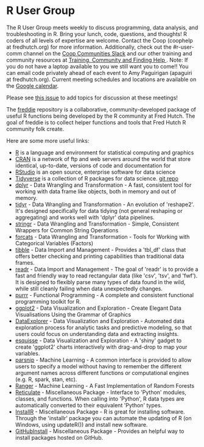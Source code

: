 # R User Group

The R User Group meets weekly to discuss programming, data analysis, and troubleshooting in R. Bring your lunch, code, questions, and thoughts! R coders of all levels of expertise are welcome. Contact the Coop (coophelp at fredhutch.org) for more information. Additionally, check out the #r-user-comm channel on the [Coop Communities Slack](https://fhbig.slack.com/) and our other training and community resources at [Training, Community and Finding Help
](https://sciwiki.fredhutch.org/scicomputing/reference_training/). Note: If you do not have a laptop available to you we still want you to come!! You can email code privately ahead of each event to Amy Paguirigan (apaguiri at fredhutch.org). Current meeting schedules and locations are available on the [Google calendar](https://calendar.google.com/calendar/r?cid=Z2QzMGRsaWZyaTRmdTdoMTA0Y3VxZGowZGdAZ3JvdXAuY2FsZW5kYXIuZ29vZ2xlLmNvbQ).

Please see [this issue](https://github.com/FredHutch/community_groups/issues/4) to add topics for discussion at these meetings!

The [freddie](https://github.com/FredHutch/freddie) repository is a collaborative, community-developed package of useful R functions being developed by the R community at Fred Hutch. The goal of freddie is to collect helper functions and tools that Fred Hutch R community folk create.

Here are some more useful links:
* [R](https://www.r-project.org/about.html) is a language and environment for statistical computing and graphics
* [CRAN](https://cran.r-project.org) is a network of ftp and web servers around the world that store identical, up-to-date, versions of code and documentation for 
* [RStudio](https://rstudio.com) is an open source, enterprise software for data science
* [Tidyverse](https://www.tidyverse.org/) is a collection of R packages for data science. [git repo](https://github.com/tidyverse)
* [dplyr](https://www.rdocumentation.org/packages/dplyr/versions/0.7.8) - Data Wrangling and Transformation - A fast, consistent tool for working with data frame like objects, both in memory and out of memory.
* [tidyr](https://www.rdocumentation.org/packages/tidyr/versions/0.8.3) - Data Wrangling and Transformation - An evolution of 'reshape2'. It's designed specifically for data tidying (not general reshaping or aggregating) and works well with 'dplyr' data pipelines.
* [stringr](https://www.rdocumentation.org/packages/stringr/versions/1.4.0) - Data Wrangling and Transformation - Simple, Consistent Wrappers for Common String Operations
* [forcats](https://www.rdocumentation.org/packages/forcats/versions/0.4.0) - Data Wrangling and Transformation - Tools for Working with Categorical Variables (Factors)
* [tibble](https://www.rdocumentation.org/packages/tibble/versions/1.2) - Data Import and Management - Provides a 'tbl_df' class that offers better checking and printing capabilities than traditional data frames.
* [readr](https://www.rdocumentation.org/packages/readr/versions/1.3.1) - Data Import and Management - The goal of 'readr' is to provide a fast and friendly way to read rectangular data (like 'csv', 'tsv', and 'fwf'). It is designed to flexibly parse many types of data found in the wild, while still cleanly failing when data unexpectedly changes.
* [purrr](https://www.rdocumentation.org/packages/purrr/versions/0.2.5) - Functional Programming - A complete and consistent functional programming toolkit for R.
* [ggplot2](https://www.rdocumentation.org/packages/ggplot2/versions/3.2.1) - Data Visualization and Exploration - Create Elegant Data Visualisations Using the Grammar of Graphics
* [DataExplorer](https://www.rdocumentation.org/packages/DataExplorer/versions/0.8.0) - Data Visualization and Exploration - Automated data exploration process for analytic tasks and predictive modeling, so that users could focus on understanding data and extracting insights. 
* [esquisse](https://www.rdocumentation.org/packages/esquisse/versions/0.2.2) - Data Visualization and Exploration - A 'shiny' gadget to create 'ggplot2' charts interactively with drag-and-drop to map your variables. 
* [parsnip](https://www.rdocumentation.org/packages/parsnip/versions/0.0.0.9001) - Machine Learning - A common interface is provided to allow users to specify a model without having to remember the different argument names across different functions or computational engines (e.g. R, spark, stan, etc).
* [Ranger](https://www.rdocumentation.org/packages/ranger/versions/0.11.2) - Machine Learning - A Fast Implementation of Random Forests
* [Reticulate](https://www.rdocumentation.org/packages/reticulate/versions/1.13) - Miscellaneous Package - Interface to 'Python' modules, classes, and functions. When calling into 'Python', R data types are automatically converted to their equivalent 'Python' types.
* [InstallR](https://www.rdocumentation.org/packages/installr/versions/0.22.0) - Miscellaneous Package - R is great for installing software. Through the 'installr' package you can automate the updating of R (on Windows, using updateR()) and install new software. 
* [GitHubInstall](https://www.rdocumentation.org/packages/githubinstall/versions/0.2.2) - Miscellaneous Package - Provides an helpful way to install packages hosted on GitHub.
